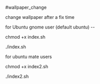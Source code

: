 #wallpaper_change

change wallpaper after a fix time

for Ubuntu gnome user (default ubuntu) --

chmod +x index.sh

./index.sh





for ubuntu mate users

chmod +x index2.sh

./index2.sh

